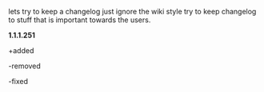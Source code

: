 lets try to keep a changelog
just ignore the wiki style
try to keep changelog to stuff that is important towards the users.

**1.1.1.251**

+added

-removed

-fixed

